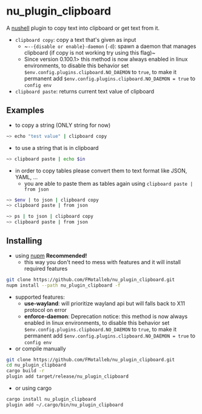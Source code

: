 # nu_plugin_clipboard

A [nushell](https://www.nushell.sh/) plugin to copy text into clipboard or get text from it.

* `clipboard copy`: copy a text that's given as input
  * ~`--{disable or enable}-daemon` (`-d`): spawn a daemon that manages clipboard (if copy is not working try using this flag)~
  * Since version 0.100.1> this method is now always enabled in linux environments, to disable this behavior set `$env.config.plugins.clipboard.NO_DAEMON` to `true`, to make it permanent add `$env.config.plugins.clipboard.NO_DAEMON = true` to `config env`
* `clipboard paste`: returns current text value of clipboard

## Examples

* to copy a string (ONLY string for now)

```bash
~> echo "test value" | clipboard copy 
```

* to use a string that is in clipboard

```bash
~> clipboard paste | echo $in
```

* in order to copy tables please convert them to text format like JSON, YAML, ...
  * you are able to paste them as tables again using `clipboard paste | from json`

```bash
~> $env | to json | clipboard copy
~> clipboard paste | from json

~> ps | to json | clipboard copy
~> clipboard paste | from json
```

## Installing

* using [nupm](https://github.com/nushell/nupm) **Recommended!**
  * this way you don't need to mess with features and it will install required features

```bash
git clone https://github.com/FMotalleb/nu_plugin_clipboard.git
nupm install --path nu_plugin_clipboard -f
```

* supported features:
  * **use-wayland**: will prioritize wayland api but will falls back to X11 protocol on error
  * **enforce-daemon**: Deprecation notice: this method is now always enabled in linux environments, to disable this behavior set `$env.config.plugins.clipboard.NO_DAEMON` to `true`, to make it permanent add `$env.config.plugins.clipboard.NO_DAEMON = true` to `config env`
* or compile manually

```bash
git clone https://github.com/FMotalleb/nu_plugin_clipboard.git
cd nu_plugin_clipboard
cargo build -r
plugin add target/release/nu_plugin_clipboard
```

* or using cargo

```bash
cargo install nu_plugin_clipboard
plugin add ~/.cargo/bin/nu_plugin_clipboard
```
